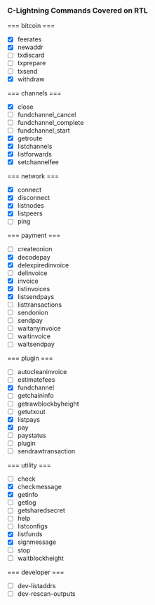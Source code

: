 ### C-Lightning Commands Covered on RTL

=== bitcoin ===
- [x] feerates
- [x] newaddr
- [ ] txdiscard
- [ ] txprepare
- [ ] txsend
- [x] withdraw

=== channels ===
- [x] close
- [ ] fundchannel_cancel
- [ ] fundchannel_complete
- [ ] fundchannel_start
- [x] getroute
- [x] listchannels
- [x] listforwards
- [x] setchannelfee

=== network ===
- [x] connect
- [x] disconnect
- [x] listnodes
- [x] listpeers
- [ ] ping

=== payment ===
- [ ] createonion
- [x] decodepay
- [x] delexpiredinvoice
- [ ] delinvoice
- [x] invoice
- [x] listinvoices
- [x] listsendpays
- [ ] listtransactions
- [ ] sendonion
- [ ] sendpay
- [ ] waitanyinvoice
- [ ] waitinvoice
- [ ] waitsendpay

=== plugin ===
- [ ] autocleaninvoice
- [ ] estimatefees
- [x] fundchannel
- [ ] getchaininfo
- [ ] getrawblockbyheight
- [ ] getutxout
- [x] listpays
- [x] pay
- [ ] paystatus
- [ ] plugin
- [ ] sendrawtransaction

=== utility ===
- [ ] check
- [x] checkmessage
- [x] getinfo
- [ ] getlog
- [ ] getsharedsecret
- [ ] help
- [ ] listconfigs
- [x] listfunds
- [x] signmessage
- [ ] stop
- [ ] waitblockheight

=== developer ===   
- [ ] dev-listaddrs
- [ ] dev-rescan-outputs